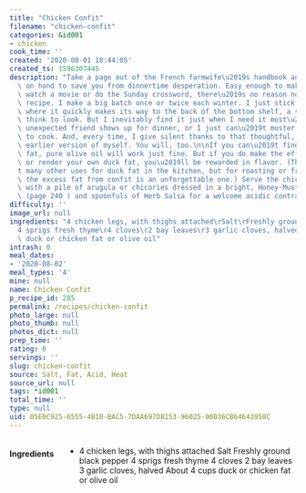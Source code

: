 ```yaml
---
title: "Chicken Confit"
filename: "chicken-confit"
categories: &id001
- chicken
cook_time: ''
created: '2020-08-01 18:44:05'
created_ts: 1596307445
description: "Take a page out of the French farmwife\u2019s handbook and keep confit\
  \ on hand to save you from dinnertime desperation. Easy enough to make while you\
  \ watch a movie or do the Sunday crossword, there\u2019s no reason not to try this\
  \ recipe. I make a big batch once or twice each winter. I just stick it in the fridge,\
  \ where it quickly makes its way to the back of the bottom shelf, a spot I rarely\
  \ think to look. But I inevitably find it just when I need it most\u2014when an\
  \ unexpected friend shows up for dinner, or I just can\u2019t muster the energy\
  \ to cook. And, every time, I give silent thanks to that thoughtful, industrious\
  \ earlier version of myself. You will, too.\n\nIf you can\u2019t find or make duck\
  \ fat, pure olive oil will work just fine. But if you do make the effort to find\
  \ or render your own duck fat, you\u2019ll be rewarded in flavor. (There aren\u2019\
  t many other uses for duck fat in the kitchen, but for roasting or frying potatoes,\
  \ the excess fat from confit is an unforgettable one.) Serve the chicken and potatoes\
  \ with a pile of arugula or chicories dressed in a bright, Honey-Mustard Vinaigrette\
  \ (page 240 ) and spoonfuls of Herb Salsa for a welcome acidic contrast."
difficulty: ''
image_url: null
ingredients: "4 chicken legs, with thighs attached\rSalt\rFreshly ground black pepper\r\
  4 sprigs fresh thyme\r4 cloves\r2 bay leaves\r3 garlic cloves, halved\rAbout 4 cups\
  \ duck or chicken fat or olive oil"
intrash: 0
meal_dates:
- '2020-08-02'
meal_types: '4'
mine: null
name: Chicken Confit
p_recipe_id: 285
permalink: /recipes/chicken-confit
photo_large: null
photo_thumb: null
photos_dict: null
prep_time: ''
rating: 0
servings: ''
slug: chicken-confit
source: Salt, Fat, Acid, Heat
source_url: null
tags: *id001
total_time: ''
type: null
uid: 05E0C925-6555-4B10-BAC5-7DAA697D8153-96025-00036CB64643958C
---
```

<div class="large-8 medium-7 columns" id="writeup">	</div><!-- #writeup -->
</div><!-- #row-one -->
<div class="row" id="row-two">	<div class="medium-4 small-5 columns" id="ingredients"><h4>Ingredients</h4><div class="box box-ingredients content"><ul>
<li>4 chicken legs, with thighs attached
Salt
Freshly ground black pepper
4 sprigs fresh thyme
4 cloves
2 bay leaves
3 garlic cloves, halved
About 4 cups duck or chicken fat or olive oil</li>
</ul>
</div>	</div>	<div class="medium-6 small-7 columns" id="directions">	</div>